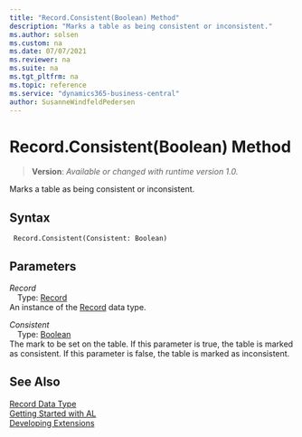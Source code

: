 ```yaml
---
title: "Record.Consistent(Boolean) Method"
description: "Marks a table as being consistent or inconsistent."
ms.author: solsen
ms.custom: na
ms.date: 07/07/2021
ms.reviewer: na
ms.suite: na
ms.tgt_pltfrm: na
ms.topic: reference
ms.service: "dynamics365-business-central"
author: SusanneWindfeldPedersen
---
```

[//]: # (START>DO_NOT_EDIT)
[//]: # (IMPORTANT:Do not edit any of the content between here and the END>DO_NOT_EDIT.)
[//]: # (Any modifications should be made in the .xml files in the ModernDev repo.)
# Record.Consistent(Boolean) Method
> **Version**: _Available or changed with runtime version 1.0._

Marks a table as being consistent or inconsistent.


## Syntax
```AL
 Record.Consistent(Consistent: Boolean)
```
## Parameters
*Record*  
&emsp;Type: [Record](record-data-type.md)  
An instance of the [Record](record-data-type.md) data type.  

*Consistent*  
&emsp;Type: [Boolean](../boolean/boolean-data-type.md)  
The mark to be set on the table. If this parameter is true, the table is marked as consistent. If this parameter is false, the table is marked as inconsistent.
          



[//]: # (IMPORTANT: END>DO_NOT_EDIT)
## See Also
[Record Data Type](record-data-type.md)  
[Getting Started with AL](../../devenv-get-started.md)  
[Developing Extensions](../../devenv-dev-overview.md)